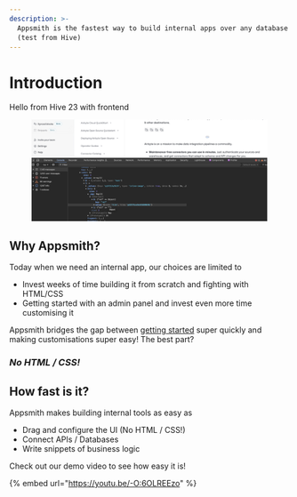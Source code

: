 ```yaml
---
description: >-
  Appsmith is the fastest way to build internal apps over any database or API
  (test from Hive)
---
```


# Introduction

Hello from Hive 23 with frontend

<figure><img src=".gitbook/assets/Screenshot 2024-10-17 at 08.29.39.png" alt=""><figcaption></figcaption></figure>



## Why Appsmith?

Today when we need an internal app, our choices are limited to

* Invest weeks of time building it from scratch and fighting with HTML/CSS
* Getting started with an admin panel and invest even more time customising it

Appsmith bridges the gap between [getting started](quick-start.md) super quickly and making customisations super easy! The best part?

### _No HTML / CSS!_

## How fast is it?

Appsmith makes building internal tools as easy as

* Drag and configure the UI (No HTML / CSS!)
* Connect APIs / Databases
* Write snippets of business logic

Check out our demo video to see how easy it is!

{% embed url="https://youtu.be/-O:6OLREEzo" %}
